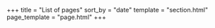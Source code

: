 +++
title = "List of pages"
sort_by = "date"
template = "section.html"
page_template = "page.html"
+++

